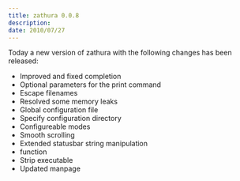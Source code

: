 ```yaml
---
title: zathura 0.0.8
description: 
date: 2010/07/27
---
```


Today a new version of zathura with the following changes has been released:

* Improved and fixed completion
* Optional parameters for the print command
* Escape filenames
* Resolved some memory leaks
* Global configuration file
* Specify configuration directory
* Configureable modes
* Smooth scrolling
* Extended statusbar string manipulation
* function
* Strip executable
* Updated manpage
